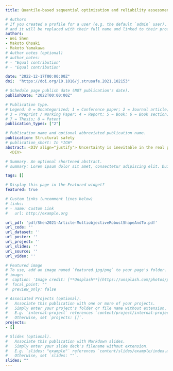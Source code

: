 ```yaml
---
title: Quantile-based sequential optimization and reliability assessment for shape and topology optimization of plane frames using L-moments 

# Authors
# If you created a profile for a user (e.g. the default `admin` user), write the username (folder name) here 
# and it will be replaced with their full name and linked to their profile.
authors:
- Wei Shen
- Makoto Ohsaki
- Makoto Yamakawa
# Author notes (optional)
# author_notes:
# - "Equal contribution"
# - "Equal contribution"

date: "2022-12-17T00:00:00Z"
doi:  "https://doi.org/10.1016/j.strusafe.2021.102153"

# Schedule page publish date (NOT publication's date).
publishDate: "2022T00:00:00Z"

# Publication type.
# Legend: 0 = Uncategorized; 1 = Conference paper; 2 = Journal article;
# 3 = Preprint / Working Paper; 4 = Report; 5 = Book; 6 = Book section;
# 7 = Thesis; 8 = Patent
publication_types: ["2"]

# Publication name and optional abbreviated publication name.
publication: Structural safety
# publication_short: In *ICW*
abstract: <DIV align="justify"> Uncertainty is inevitable in the real physical world, and it is necessary to take into account its effects on the structural design and optimization processes. In this study a reliability-based shape and topology optimization method is proposed for plane frames. The reliability constraint is expressed in terms of quantile which is estimated by using the maximum entropy method subject to constraints on the sample linear moments (L-moments) with small sample size. An iterative scheme of sequential optimization and reliability assessment is employed to solve a series of deterministic optimization problems with shifted boundaries on the constraints. Derivative of the quantile function is obtained by solving a convex optimization problem, instead of solving a system of nonlinear equations. Force density method is applied to an auxiliary truss model for simultaneous shape and topology optimization of plane frames to alleviate the difficulties caused by melting nodes. It is demonstrated by the benchmark and numerical examples that the quantile function can be appropriately estimated by the proposed method, and the solution satisfying the required reliability constraint can also be achieved.
  <DIV>

# Summary. An optional shortened abstract.
# summary: Lorem ipsum dolor sit amet, consectetur adipiscing elit. Duis posuere tellus ac convallis placerat. Proin tincidunt magna sed ex sollicitudin condimentum.

tags: []

# Display this page in the Featured widget?
featured: true

# Custom links (uncomment lines below)
# links:
# - name: Custom Link
#   url: http://example.org

url_pdf: 'pdf/Shen2021-Article-MultiobjectiveRobustShapeAndTo.pdf'
url_code: ''
url_dataset: ''
url_poster: ''
url_project: ''
url_slides: ''
url_source: ''
url_video: ''

# Featured image
# To use, add an image named `featured.jpg/png` to your page's folder. 
# image:
#  caption: 'Image credit: [**Unsplash**](https://unsplash.com/photos/pLCdAaMFLTE)'
#  focal_point: ""
#  preview_only: false

# Associated Projects (optional).
#   Associate this publication with one or more of your projects.
#   Simply enter your project's folder or file name without extension.
#   E.g. `internal-project` references `content/project/internal-project/index.md`.
#   Otherwise, set `projects: []`.
projects:
- []

# Slides (optional).
#   Associate this publication with Markdown slides.
#   Simply enter your slide deck's filename without extension.
#   E.g. `slides: "example"` references `content/slides/example/index.md`.
#   Otherwise, set `slides: ""`.
slides: ""
---
```

